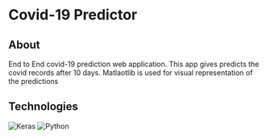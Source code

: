 # Covid-19 Predictor

## About

End to End covid-19 prediction web application. This app gives predicts the covid records after 10 days. Matlaotlib is used for visual representation of the predictions


## Technologies
![Keras](https://res-4.cloudinary.com/crunchbase-production/image/upload/c_lpad,h_170,w_170,f_auto,b_white,q_auto:eco/x3gdrogoamvuvjemehbr)
![Python](https://www.freepngimg.com/thumb/python_logo/7-2-python-logo-free-download-png-thumb.png)
